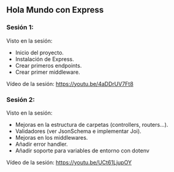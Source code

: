 ## Hola Mundo con Express

### Sesión 1:

Visto en la sesión:
- Inicio del proyecto.
- Instalación de Express.
- Crear primeros endpoints.
- Crear primer middleware.

Vídeo de la sesión: https://youtu.be/4aDDrUV7Ft8

### Sesión 2:

Visto en la sesión:
- Mejoras en la estructura de carpetas (controllers, routers...).
- Validadores (ver JsonSchema e implementar Joi).
- Mejoras en los middlewares.
- Añadir error handler.
- Añadir soporte para variables de entorno con dotenv

Vídeo de la sesión: https://youtu.be/UCt61LjupOY
